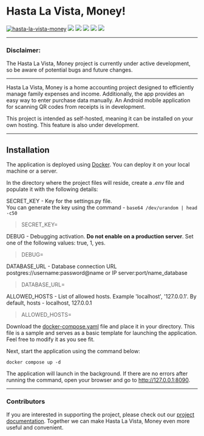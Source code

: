 # Hasta La Vista, Money!

[![hasta-la-vista-money](https://github.com/TurtleOld/hasta-la-vista-money/actions/workflows/hasta_la_vista_money.yaml/badge.svg)](https://github.com/TurtleOld/hasta-la-vista-money/actions/workflows/hasta_la_vista_money.yaml)
[![](https://app.codacy.com/project/badge/Grade/5281be8b483c4c7d8576bdf0ad15d94d)](https://app.codacy.com/gh/TurtleOld/hasta-la-vista-money/dashboard?utm_source=gh&utm_medium=referral&utm_content=&utm_campaign=Badge_grade)
[![](https://app.codacy.com/project/badge/Coverage/5281be8b483c4c7d8576bdf0ad15d94d)](https://app.codacy.com/gh/TurtleOld/hasta-la-vista-money/dashboard?utm_source=gh&utm_medium=referral&utm_content=&utm_campaign=Badge_coverage)
[![](https://sloc.xyz/github/hlvm-app/hasta-la-vista-money/?category=code)](https://sloc.xyz/github/hlvm-app/hasta-la-vista-money/?category=code)
[![](https://sloc.xyz/github/hlvm-app/hasta-la-vista-money/?category=blanks)](https://sloc.xyz/github/hlvm-app/hasta-la-vista-money/?category=blanks)
[![](https://wakatime.com/badge/github/TurtleOld/hasta-la-vista-money.svg)](https://wakatime.com/badge/github/TurtleOld/hasta-la-vista-money)

___
### Disclaimer:
The Hasta La Vista, Money project is currently under active development, so be aware of potential bugs and future changes.
___
Hasta La Vista, Money is a home accounting project designed to efficiently manage family expenses and income. Additionally, the app provides an easy way to enter purchase data manually.
An Android mobile application for scanning QR codes from receipts is in development.

This project is intended as self-hosted, meaning it can be installed on your own hosting. This feature is also under development.
___
## Installation  

The application is deployed using [Docker](https://docs.docker.com/desktop/setup/install/linux/). You can deploy it on your local machine or a server.

In the directory where the project files will reside, create a _.env_ file and populate it with the following details:

SECRET_KEY - Key for the settings.py file.  
You can generate the key using the command - ```base64 /dev/urandom | head -c50```

> SECRET_KEY=

DEBUG - Debugging activation. **Do not enable on a production server**.
Set one of the following values: true, 1, yes.

> DEBUG=

DATABASE_URL - Database connection URL  
postgres://username:password@name or IP server:port/name_database

> DATABASE_URL=

ALLOWED_HOSTS - List of allowed hosts. Example 'localhost',
'127.0.0.1'. By default, hosts - localhost, 127.0.0.1

> ALLOWED_HOSTS=  


Download the [docker-compose.yaml](https://github.com/TurtleOld/hasta-la-vista-money/releases/download/v1.4.0/docker-compose.yaml) file and place it in your directory. This file is a sample and serves as a basic template for launching the application. Feel free to modify it as you see fit.

Next, start the application using the command below:
```commandline
docker compose up -d
```
The application will launch in the background. If there are no errors after running the command, open your browser and go to http://127.0.0.1:8090.
___
### Contributors
If you are interested in supporting the project, please check out our [project documentation](https://hasta-la-vista-money.readthedocs.io/install/). Together we can make Hasta La Vista, Money even more useful and convenient.